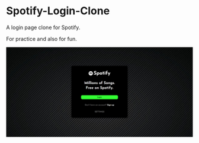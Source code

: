 # Spotify-Login-Clone

A login page clone for Spotify.

For practice and also for fun.

![Alt text](Screenshot/Screenshot%202023-04-22%20172405.png)
